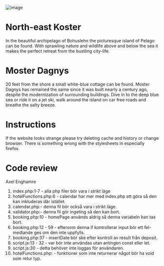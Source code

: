 ![image](https://64.media.tumblr.com/5313f4c87542698f6e146cc1c333210a/tumblr_mlo88g8ymk1s5bh5uo1_500.gifv)

# North-east Koster

In the beautiful archipelago of Bohuslehn the picturesque island of Pelago can be found. With sprawling nature and wildlife above and below the sea it makes the perfect retreat from the bustling city-life. 

# Moster Dagnys

20 feet from the shore a small white-blue cottage can be found. Moster Dagnys has remained the same since it was built nearly a century ago, despite the modernization of surrounding buildings. Dive in to the deep blue sea or ride it on a jet ski, walk around the island on car free roads and breathe the salty breeze. 

# Instructions

If the website looks strange please try deleting cache and history or change browser. There is something wrong with the stylesheets in especially firefox. 

# Code review
Axel Enghamre

1. index.php:1-7 - alla php filer bör vara i strikt läge
2. hotelFunctions.php:6 - calendar har mer med index.php att göra så den kan inkluderas där istället.
3. calendar.php:- denna fil bör också vara i strikt läge.
4. validator.php:- denna fil gör ingeting så den kan bort.
5. booking.php:10 - homePage används aldrig så denna variabeln kan tas bort.
6. booking.php:12 - 59 - eftersom denna if kontrollerar input bör ett fel-medlande ges om den inte uppfylls.
7. booking.php:37 - insertDate bör ske efter kontroll av result från deposit.
8. script.js:13 - 32 - var bör inte användas utan antingen const eller let.
9. script.js:30 - detta behöver inte loggas för användaren.
10. hotelFunctions.php: - funktioner som inte returnerar något bör ha void som retur typ.

